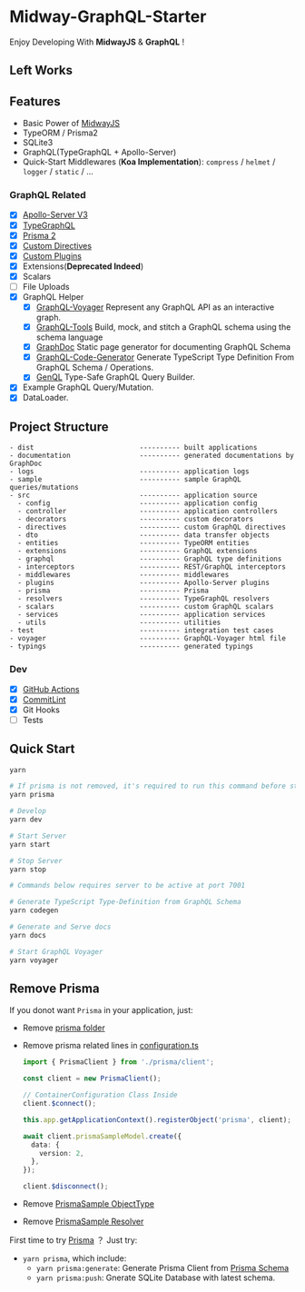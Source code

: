 # Midway-GraphQL-Starter

Enjoy Developing With **MidwayJS** & **GraphQL** !

## Left Works

## Features

- Basic Power of [MidwayJS](https://www.yuque.com/midwayjs/midway_v2)
- TypeORM / Prisma2
- SQLite3
- GraphQL(TypeGraphQL + Apollo-Server)
- Quick-Start Middlewares (**Koa Implementation**): `compress` / `helmet` / `logger` / `static` / ...

### GraphQL Related

- [x] [Apollo-Server V3](https://www.apollographql.com/docs/apollo-server/)
- [x] [TypeGraphQL](https://typegraphql.com/)
- [x] [Prisma 2](https://www.prisma.io/)
- [x] [Custom Directives](src/directives/)
- [x] [Custom Plugins](src/plugins/)
- [x] Extensions(**Deprecated Indeed**)
- [x] Scalars
- [ ] File Uploads
- [x] GraphQL Helper
  - [x] [GraphQL-Voyager](https://github.com/APIs-guru/graphql-voyager) Represent any GraphQL API as an interactive graph.
  - [x] [GraphQL-Tools](https://www.graphql-tools.com) Build, mock, and stitch a GraphQL schema using the schema language
  - [x] [GraphDoc](https://github.com/2fd/graphdoc) Static page generator for documenting GraphQL Schema
  - [x] [GraphQL-Code-Generator](https://github.com/dotansimha/graphql-code-generator) Generate TypeScript Type Definition From GraphQL Schema / Operations.
  - [x] [GenQL](https://github.com/remorses/genql) Type-Safe GraphQL Query Builder.
- [x] Example GraphQL Query/Mutation.
- [x] DataLoader.

## Project Structure

```text
- dist                          ---------- built applications
- documentation                 ---------- generated documentations by GraphDoc
- logs                          ---------- application logs
- sample                        ---------- sample GraphQL queries/mutations
- src                           ---------- application source
  - config                      ---------- application config
  - controller                  ---------- application controllers
  - decorators                  ---------- custom decorators
  - directives                  ---------- custom GraphQL directives
  - dto                         ---------- data transfer objects
  - entities                    ---------- TypeORM entities
  - extensions                  ---------- GraphQL extensions
  - graphql                     ---------- GraphQL type definitions
  - interceptors                ---------- REST/GraphQL interceptors
  - middlewares                 ---------- middlewares
  - plugins                     ---------- Apollo-Server plugins
  - prisma                      ---------- Prisma
  - resolvers                   ---------- TypeGraphQL resolvers
  - scalars                     ---------- custom GraphQL scalars
  - services                    ---------- application services
  - utils                       ---------- utilities
- test                          ---------- integration test cases
- voyager                       ---------- GraphQL-Voyager html file
- typings                       ---------- generated typings
```

### Dev

- [x] [GitHub Actions](.github/workflows/server.yml)
- [x] [CommitLint](.commitlintrc.js)
- [x] Git Hooks
- [ ] Tests

## Quick Start

```bash
yarn

# If prisma is not removed, it's required to run this command before start
yarn prisma

# Develop
yarn dev

# Start Server
yarn start

# Stop Server
yarn stop

# Commands below requires server to be active at port 7001

# Generate TypeScript Type-Definition from GraphQL Schema
yarn codegen

# Generate and Serve docs
yarn docs

# Start GraphQL Voyager
yarn voyager
```

## Remove Prisma

If you donot want `Prisma` in your application, just:

- Remove [prisma folder](src/prisma)
- Remove prisma related lines in [configuration.ts](src/configuration.ts)

  ```typescript
  import { PrismaClient } from './prisma/client';

  const client = new PrismaClient();

  // ContainerConfiguration Class Inside
  client.$connect();

  this.app.getApplicationContext().registerObject('prisma', client);

  await client.prismaSampleModel.create({
    data: {
      version: 2,
    },
  });

  client.$disconnect();
  ```

- Remove [PrismaSample ObjectType](src/graphql/prisma.type.ts)
- Remove [PrismaSample Resolver](src/resolvers/prisma.resolver.ts)

First time to try [Prisma](https://www.prisma.io/) ？ Just try:

- `yarn prisma`, which include:
  - `yarn prisma:generate`: Generate Prisma Client from [Prisma Schema](src/prisma/schema.prisma)
  - `yarn prisma:push`: Gnerate SQLite Database with latest schema.
